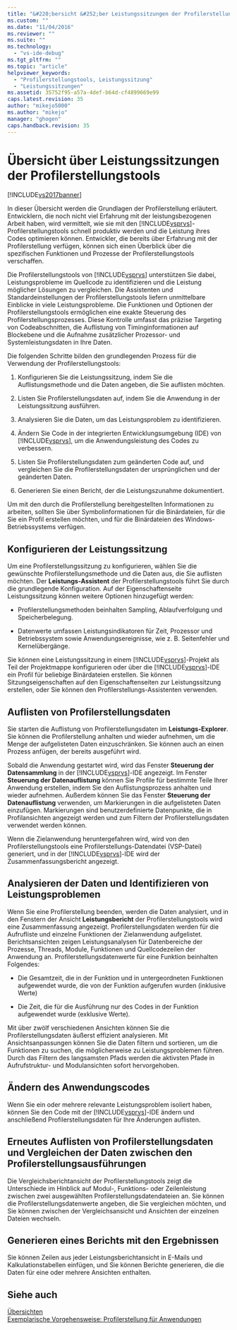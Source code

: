 ```yaml
---
title: "&#220;bersicht &#252;ber Leistungssitzungen der Profilerstellungstools | Microsoft Docs"
ms.custom: ""
ms.date: "11/04/2016"
ms.reviewer: ""
ms.suite: ""
ms.technology: 
  - "vs-ide-debug"
ms.tgt_pltfrm: ""
ms.topic: "article"
helpviewer_keywords: 
  - "Profilerstellungstools, Leistungssitzung"
  - "Leistungssitzungen"
ms.assetid: 35752f95-a57a-4def-b64d-cf4899669e99
caps.latest.revision: 35
author: "mikejo5000"
ms.author: "mikejo"
manager: "ghogen"
caps.handback.revision: 35
---
```

# &#220;bersicht &#252;ber Leistungssitzungen der Profilerstellungstools
[!INCLUDE[vs2017banner](../code-quality/includes/vs2017banner.md)]

In dieser Übersicht werden die Grundlagen der Profilerstellung erläutert.  Entwicklern, die noch nicht viel Erfahrung mit der leistungsbezogenen Arbeit haben, wird vermittelt, wie sie mit den [!INCLUDE[vsprvs](../code-quality/includes/vsprvs_md.md)]\-Profilerstellungstools schnell produktiv werden und die Leistung ihres Codes optimieren können.  Entwickler, die bereits über Erfahrung mit der Profilerstellung verfügen, können sich einen Überblick über die spezifischen Funktionen und Prozesse der Profilerstellungstools verschaffen.  
  
 Die Profilerstellungstools von [!INCLUDE[vsprvs](../code-quality/includes/vsprvs_md.md)] unterstützen Sie dabei, Leistungsprobleme im Quellcode zu identifizieren und die Leistung möglicher Lösungen zu vergleichen.  Die Assistenten und Standardeinstellungen der Profilerstellungstools liefern unmittelbare Einblicke in viele Leistungsprobleme.  Die Funktionen und Optionen der Profilerstellungstools ermöglichen eine exakte Steuerung des Profilerstellungsprozesses.  Diese Kontrolle umfasst das präzise Targeting von Codeabschnitten, die Auflistung von Timinginformationen auf Blockebene und die Aufnahme zusätzlicher Prozessor\- und Systemleistungsdaten in Ihre Daten.  
  
 Die folgenden Schritte bilden den grundlegenden Prozess für die Verwendung der Profilerstellungstools:  
  
1.  Konfigurieren Sie die Leistungssitzung, indem Sie die Auflistungsmethode und die Daten angeben, die Sie auflisten möchten.  
  
2.  Listen Sie Profilerstellungsdaten auf, indem Sie die Anwendung in der Leistungssitzung ausführen.  
  
3.  Analysieren Sie die Daten, um das Leistungsproblem zu identifizieren.  
  
4.  Ändern Sie Code in der integrierten Entwicklungsumgebung \(IDE\) von [!INCLUDE[vsprvs](../code-quality/includes/vsprvs_md.md)], um die Anwendungsleistung des Codes zu verbessern.  
  
5.  Listen Sie Profilerstellungsdaten zum geänderten Code auf, und vergleichen Sie die Profilerstellungsdaten der ursprünglichen und der geänderten Daten.  
  
6.  Generieren Sie einen Bericht, der die Leistungszunahme dokumentiert.  
  
 Um mit den durch die Profilerstellung bereitgestellten Informationen zu arbeiten, sollten Sie über Symbolinformationen für die Binärdateien, für die Sie ein Profil erstellen möchten, und für die Binärdateien des Windows\-Betriebssystems verfügen.  
  
## Konfigurieren der Leistungssitzung  
 Um eine Profilerstellungssitzung zu konfigurieren, wählen Sie die gewünschte Profilerstellungsmethode und die Daten aus, die Sie auflisten möchten.  Der **Leistungs\-Assistent** der Profilerstellungstools führt Sie durch die grundlegende Konfiguration. Auf der Eigenschaftenseite Leistungssitzung können weitere Optionen hinzugefügt werden:  
  
-   Profilerstellungsmethoden beinhalten Sampling, Ablaufverfolgung und Speicherbelegung.  
  
-   Datenwerte umfassen Leistungsindikatoren für Zeit, Prozessor und Betriebssystem sowie Anwendungsereignisse, wie z. B. Seitenfehler und Kernelübergänge.  
  
 Sie können eine Leistungssitzung in einem [!INCLUDE[vsprvs](../code-quality/includes/vsprvs_md.md)]\-Projekt als Teil der Projektmappe konfigurieren oder über die [!INCLUDE[vsprvs](../code-quality/includes/vsprvs_md.md)]\-IDE ein Profil für beliebige Binärdateien erstellen.  Sie können Sitzungseigenschaften auf den Eigenschaftenseiten zur Leistungssitzung erstellen, oder Sie können den Profilerstellungs\-Assistenten verwenden.  
  
## Auflisten von Profilerstellungsdaten  
 Sie starten die Auflistung von Profilerstellungsdaten im **Leistungs\-Explorer**.  Sie können die Profilerstellung anhalten und wieder aufnehmen, um die Menge der aufgelisteten Daten einzuschränken.  Sie können auch an einen Prozess anfügen, der bereits ausgeführt wird.  
  
 Sobald die Anwendung gestartet wird, wird das Fenster **Steuerung der Datensammlung** in der [!INCLUDE[vsprvs](../code-quality/includes/vsprvs_md.md)]\-IDE angezeigt.  Im Fenster **Steuerung der Datenauflistung** können Sie Profile für bestimmte Teile Ihrer Anwendung erstellen, indem Sie den Auflistungsprozess anhalten und wieder aufnehmen.  Außerdem können Sie das Fenster **Steuerung der Datenauflistung** verwenden, um Markierungen in die aufgelisteten Daten einzufügen.  Markierungen sind benutzerdefinierte Datenpunkte, die in Profilansichten angezeigt werden und zum Filtern der Profilerstellungsdaten verwendet werden können.  
  
 Wenn die Zielanwendung heruntergefahren wird, wird von den Profilerstellungstools eine Profilerstellungs\-Datendatei \(VSP\-Datei\) generiert, und in der [!INCLUDE[vsprvs](../code-quality/includes/vsprvs_md.md)]\-IDE wird der Zusammenfassungsbericht angezeigt.  
  
## Analysieren der Daten und Identifizieren von Leistungsproblemen  
 Wenn Sie eine Profilerstellung beenden, werden die Daten analysiert, und in den Fenstern der Ansicht **Leistungsbericht** der Profilerstellungstools wird eine Zusammenfassung angezeigt.  Profilerstellungsdaten werden für die Aufrufliste und einzelne Funktionen der Zielanwendung aufgelistet.  Berichtsansichten zeigen Leistungsanalysen für Datenbereiche der Prozesse, Threads, Module, Funktionen und Quellcodezeilen der Anwendung an.  Profilerstellungsdatenwerte für eine Funktion beinhalten Folgendes:  
  
-   Die Gesamtzeit, die in der Funktion und in untergeordneten Funktionen aufgewendet wurde, die von der Funktion aufgerufen wurden \(inklusive Werte\)  
  
-   Die Zeit, die für die Ausführung nur des Codes in der Funktion aufgewendet wurde \(exklusive Werte\).  
  
 Mit über zwölf verschiedenen Ansichten können Sie die Profilerstellungsdaten äußerst effizient analysieren.  Mit Ansichtsanpassungen können Sie die Daten filtern und sortieren, um die Funktionen zu suchen, die möglicherweise zu Leistungsproblemen führen.  Durch das Filtern des langsamsten Pfads werden die aktivsten Pfade in Aufrufstruktur\- und Modulansichten sofort hervorgehoben.  
  
## Ändern des Anwendungscodes  
 Wenn Sie ein oder mehrere relevante Leistungsproblem isoliert haben, können Sie den Code mit der [!INCLUDE[vsprvs](../code-quality/includes/vsprvs_md.md)]\-IDE ändern und anschließend Profilerstellungsdaten für Ihre Änderungen auflisten.  
  
## Erneutes Auflisten von Profilerstellungsdaten und Vergleichen der Daten zwischen den Profilerstellungsausführungen  
 Die Vergleichsberichtansicht der Profilerstellungstools zeigt die Unterschiede im Hinblick auf Modul\-, Funktions\- oder Zeilenleistung zwischen zwei ausgewählten Profilerstellungsdatendateien an.  Sie können die Profilerstellungsdatenwerte angeben, die Sie vergleichen möchten, und Sie können zwischen der Vergleichsansicht und Ansichten der einzelnen Dateien wechseln.  
  
## Generieren eines Berichts mit den Ergebnissen  
 Sie können Zeilen aus jeder Leistungsberichtansicht in E\-Mails und Kalkulationstabellen einfügen, und Sie können Berichte generieren, die die Daten für eine oder mehrere Ansichten enthalten.  
  
## Siehe auch  
 [Übersichten](../profiling/overviews-performance-tools.md)   
 [Exemplarische Vorgehensweise: Profilerstellung für Anwendungen](../profiling/walkthrough-identifying-performance-problems.md)